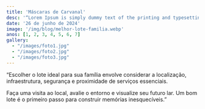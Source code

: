```yaml
---
title: 'Máscaras de Carvanal'
desc: '“Lorem Ipsum is simply dummy text of the printing and typesetting industry...'
date: '26 de junho de 2024'
image: '/img/blog/melhor-lote-familia.webp'
anos: [1, 2, 3, 4, 5, 6, 7]
gallery:
  - "/images/foto1.jpg"
  - "/images/foto2.jpg"
  - "/images/foto3.jpg"
---
```


“Escolher o lote ideal para sua família envolve considerar a localização, infraestrutura, segurança e proximidade de serviços essenciais.

Faça uma visita ao local, avalie o entorno e visualize seu futuro lar. Um bom lote é o primeiro passo para construir memórias inesquecíveis.”
